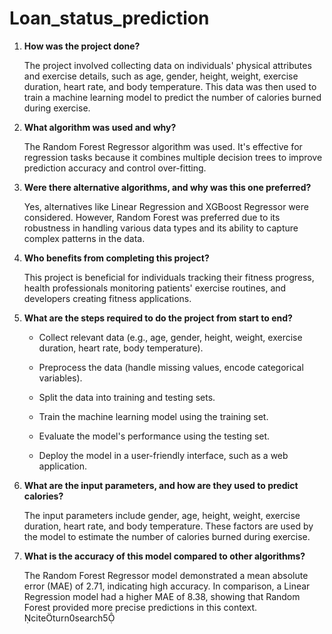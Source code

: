 # Loan_status_prediction

1. **How was the project done?**

   The project involved collecting data on individuals' physical attributes and exercise details, such as age, gender, height, weight, exercise duration, heart rate, and body temperature. This data was then used to train a machine learning model to predict the number of calories burned during exercise.

2. **What algorithm was used and why?**

   The Random Forest Regressor algorithm was used. It's effective for regression tasks because it combines multiple decision trees to improve prediction accuracy and control over-fitting. 

3. **Were there alternative algorithms, and why was this one preferred?**

   Yes, alternatives like Linear Regression and XGBoost Regressor were considered. However, Random Forest was preferred due to its robustness in handling various data types and its ability to capture complex patterns in the data. 

4. **Who benefits from completing this project?**

   This project is beneficial for individuals tracking their fitness progress, health professionals monitoring patients' exercise routines, and developers creating fitness applications.

5. **What are the steps required to do the project from start to end?**

   - Collect relevant data (e.g., age, gender, height, weight, exercise duration, heart rate, body temperature).

   - Preprocess the data (handle missing values, encode categorical variables).

   - Split the data into training and testing sets.

   - Train the machine learning model using the training set.

   - Evaluate the model's performance using the testing set.

   - Deploy the model in a user-friendly interface, such as a web application. 

6. **What are the input parameters, and how are they used to predict calories?**

   The input parameters include gender, age, height, weight, exercise duration, heart rate, and body temperature. These factors are used by the model to estimate the number of calories burned during exercise. 

7. **What is the accuracy of this model compared to other algorithms?**

   The Random Forest Regressor model demonstrated a mean absolute error (MAE) of 2.71, indicating high accuracy. In comparison, a Linear Regression model had a higher MAE of 8.38, showing that Random Forest provided more precise predictions in this context. citeturn0search5

